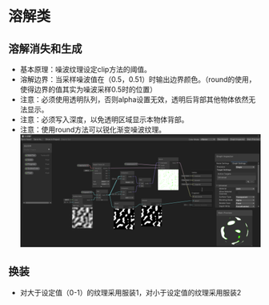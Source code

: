 # 溶解类
## 溶解消失和生成
* 基本原理：噪波纹理设定clip方法的阈值。
* 溶解边界：当采样噪波值在（0.5，0.51）时输出边界颜色。（round的使用，使得边界的值其实为噪波采样0.5时的位置）
* 注意：必须使用透明队列，否则alpha设置无效，透明后背部其他物体依然无法显示。
* 注意：必须写入深度，以免透明区域显示本物体背部。
* 注意：使用round方法可以锐化渐变噪波纹理。
![ShaderGraph](./溶解特效.png)

## 换装
* 对大于设定值（0-1）的纹理采用服装1，对小于设定值的纹理采用服装2
